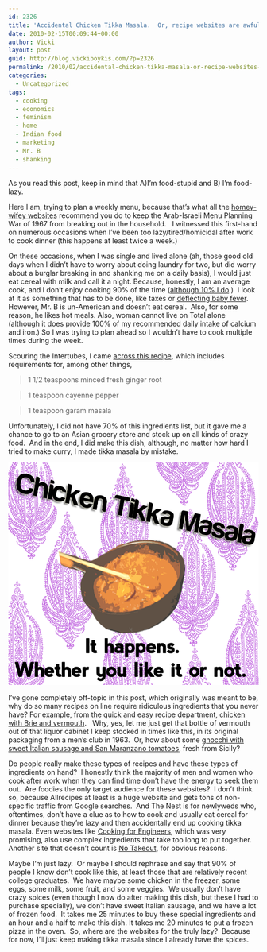 ```yaml
---
id: 2326
title: 'Accidental Chicken Tikka Masala.  Or, recipe websites are awful.'
date: 2010-02-15T00:09:44+00:00
author: Vicki
layout: post
guid: http://blog.vickiboykis.com/?p=2326
permalink: /2010/02/accidental-chicken-tikka-masala-or-recipe-websites-are-awful/
categories:
  - Uncategorized
tags:
  - cooking
  - economics
  - feminism
  - home
  - Indian food
  - marketing
  - Mr. B
  - shanking
---
```

As you read this post, keep in mind that A)I&#8217;m food-stupid and B) I&#8217;m food-lazy.

Here I am, trying to plan a weekly menu, because that&#8217;s what all the [homey-wifey websites](http://www.thenest.com/) recommend you do to keep the Arab-Israeli Menu Planning War of 1967 from breaking out in the household.   I witnessed this first-hand on numerous occasions when I&#8217;ve been too lazy/tired/homicidal after work to cook dinner (this happens at least twice a week.)

On these occasions, when I was single and lived alone (ah, those good old days when I didn&#8217;t have to worry about doing laundry for two, but did worry about a burglar breaking in and shanking me on a daily basis), I would just eat cereal with milk and call it a night. Because, honestly, I am an average cook, and I don&#8217;t enjoy cooking 90% of the time ([although 10% I do](http://blog.vickiboykis.com/2009/05/18/%D1%80%D1%83%D1%81%D1%81%D0%BA%D0%B8%D0%B5-%D0%B3%D1%80%D0%B8%D0%B1%D1%8B-russian-mushrooms/).)  I look at it as something that has to be done, like taxes or [deflecting baby fever](http://blog.vickiboykis.com/2009/10/29/friday-comic-and-links/).    However, Mr. B is un-American and doesn&#8217;t eat cereal.  Also, for some reason, he likes hot meals. Also, woman cannot live on Total alone (although it does provide 100% of my recommended daily intake of calcium and iron.) So I was trying to plan ahead so I wouldn&#8217;t have to cook multiple times during the week.

Scouring the Intertubes, I came [across this recipe](http://allrecipes.com/Recipe/Indian-Chicken-Curry-Murgh-Kari/Detail.aspx), which includes requirements for, among other things,

> 1 1/2 teaspoons minced fresh ginger root
  
> 1 teaspoon cayenne pepper
  
> 1 teaspoon garam masala

Unfortunately, I did not have 70% of this ingredients list, but it gave me a chance to go to an Asian grocery store and stock up on all kinds of crazy food.  And in the end, I did make this dish, although, no matter how hard I tried to make curry, I made tikka masala by mistake.

[<img class="aligncenter size-full wp-image-2329" title="Masala" src="https://raw.githubusercontent.com/veekaybee/wlb/gh-pages/assets/images/2010/02/Masala.png" alt="" width="599" height="448" />](https://raw.githubusercontent.com/veekaybee/wlb/gh-pages/assets/images/2010/02/Masala.png)

I&#8217;ve gone completely off-topic in this post, which originally was meant to be, why do so many recipes on line require ridiculous ingredients that you never have? For example, from the quick and easy recipe department, [chicken with Brie and vermouth](http://allrecipes.com/Recipe/Chicken-with-Brie-and-Caramelized-Onions/Detail.aspx).   Why, yes, let me just get that bottle of vermouth out of that liquor cabinet I keep stocked in times like this, in its original packaging from a men&#8217;s club in 1963.  Or, how about some [gnocchi with sweet Italian sausage and San Maranzano tomatoes](http://ideas.thenest.com/dinner-recipes/weekly-menu/Blogs/recipe-of-the-day-2-12-10.aspx?), fresh from Sicily?

Do people really make these types of recipes and have these types of ingredients on hand?  I honestly think the majority of men and women who cook after work when they can find time don&#8217;t have the energy to seek them out.  Are foodies the only target audience for these websites?  I don&#8217;t think so, because Allrecipes at least is a huge website and gets tons of non-specific traffic from Google searches.  And The Nest is for newlyweds who, oftentimes, don&#8217;t have a clue as to how to cook and usually eat cereal for dinner because they&#8217;re lazy and then accidentally end up cooking tikka masala. Even websites like [Cooking for Engineers](http://www.cookingforengineers.com/), which was very promising, also use complex ingredients that take too long to put together.  Another site that doesn&#8217;t count is [No Takeout](http://www.notakeout.com/), for obvious reasons.

Maybe I&#8217;m just lazy.  Or maybe I should rephrase and say that 90% of  people I know don&#8217;t cook like this, at least those that are relatively recent college graduates.  We have maybe some chicken in the freezer, some eggs, some milk, some fruit, and some veggies.  We usually don&#8217;t have crazy spices (even though I now do after making this dish, but these I had to purchase specially), we don&#8217;t have sweet Italian sausage, and we have a lot of frozen food.  It takes me 25 minutes to buy these special ingredients and an hour and a half to make this dish. It takes me 20 minutes to put a frozen pizza in the oven.  So, where are the websites for the truly lazy?  Because for now, I&#8217;ll just keep making tikka masala since I already have the spices.